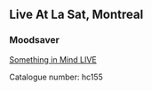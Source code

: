 ## Live At La Sat, Montreal   
### Moodsaver  
[Something in Mind LIVE](http://www.archive.org/download/hc_155/hc155_01_something_in_mind_live_from_la_sat_by_moodsaver-.mp3)  
  
Catalogue number: hc155  
  
